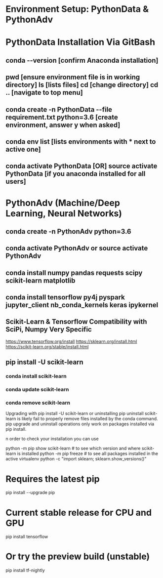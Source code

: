 # Environment Setup: PythonData & PythonAdv

# PythonData Installation Via GitBash
## conda --version [confirm Anaconda installation]
## pwd [ensure environment file is in working directory] ls [lists files] cd [change directory] cd .. [navigate to top menu]
## conda create -n PythonData --file requirement.txt python=3.6 [create environment, answer y when asked]
## conda env list [lists environments with * next to active one]
## conda activate PythonData [OR] source activate PythonData [if you anaconda installed for all users]

# PythonAdv (Machine/Deep Learning, Neural Networks)
## conda create -n PythonAdv python=3.6
## conda activate PythonAdv or source activate PythonAdv
## conda install numpy pandas requests scipy scikit-learn matplotlib
## conda install tensorflow py4j pyspark jupyter_client nb_conda_kernels keras ipykernel


## Scikit-Learn & Tensorflow Compatibility with SciPi, Numpy Very Specific

https://www.tensorflow.org/install
https://sklearn.org/install.html
https://scikit-learn.org/stable/install.html

## pip install -U scikit-learn
### conda install scikit-learn
### conda update scikit-learn
### conda remove scikit-learn

Upgrading with pip install -U scikit-learn or uninstalling pip uninstall scikit-learn is likely fail to properly remove files installed by the conda command.
pip upgrade and uninstall operations only work on packages installed via pip install.

n order to check your installation you can use

python -m pip show scikit-learn  # to see which version and where scikit-learn is installed
python -m pip freeze  # to see all packages installed in the active virtualenv
python -c "import sklearn; sklearn.show_versions()"

# Requires the latest pip
pip install --upgrade pip

# Current stable release for CPU and GPU
pip install tensorflow

# Or try the preview build (unstable)
pip install tf-nightly
